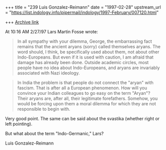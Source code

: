 +++
title = "239 Luis Gonzalez-Reimann"
date = "1997-02-28"
upstream_url = "https://list.indology.info/pipermail/indology/1997-February/007120.html"

+++
[Archive link](https://list.indology.info/pipermail/indology/1997-February/007120.html)

At 10:16 AM 2/27/97 Lars Martin Fosse wrote:

>In all sympathy with your dilemma, George, the embarrassing fact remains
>that the ancient aryans (sorry) called themselves aryans. The word should, I
>think, be specifically used about them, not about other Indo-Europeans. But
>even if it is used with caution, I am afraid that damage has already been
>done. Outside academic circles, most people have no idea about
>Indo-Europeans, and aryans are invariably associated with Nazi ideology.

> In India the problem is that people do not connect
>the "aryan" with fascism. That is after all a European phenomenon. How will
>you convince your Indian colleagues to go easy on the term "Aryan"? Their
>aryans are, after all, their legitimate forefathers. Somehow, you would be
>forcing upon them a moral dilemma for which they are not responsible to
>begin with.

Very good point.  The same can be said about the svastika (whether right or
left pointing).

But what about the term "Indo-Germanic," Lars?


Luis Gonzalez-Reimann





